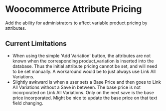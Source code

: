 # Woocommerce Attribute Pricing

Add the ability for administrators to affect variable product pricing by attributes.

## Current Limitations

* When using the simple 'Add Variation' button, the attributes are not known when the corresponding product_variation is inserted into the database.  Thus the initial attribute pricing cannot be set, and will need to be set manually. A workaround would be to just always use Link All Variations. 
* Slightly awkward is when a user sets a Base Price and then goes to Link All Variations without a Save in between. The base price is not incorporated on Link All Variations.  Only on the next save is the base price incorporated. Might be nice to update the base price on that text field changing.
